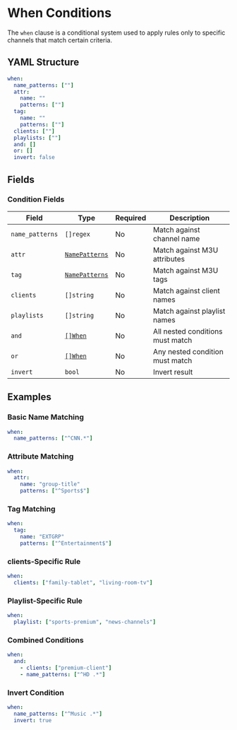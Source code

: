 # When Conditions

The `when` clause is a conditional system used to apply rules only to specific channels that match certain criteria.

## YAML Structure

```yaml
when:
  name_patterns: [""]
  attr:
    name: ""
    patterns: [""]
  tag:
    name: ""
    patterns: [""]
  clients: [""]
  playlists: [""]
  and: []
  or: []
  invert: false
```

## Fields

### Condition Fields

| Field           | Type                           | Required | Description                      |
|-----------------|--------------------------------|----------|----------------------------------|
| `name_patterns` | `[]regex`                      | No       | Match against channel name       |
| `attr`          | [`NamePatterns`](../common.md) | No       | Match against M3U attributes     |
| `tag`           | [`NamePatterns`](../common.md) | No       | Match against M3U tags           |
| `clients`       | `[]string`                     | No       | Match against client names       |
| `playlists`     | `[]string`                     | No       | Match against playlist names     |
| `and`           | [`[]When`](./when.md)          | No       | All nested conditions must match |
| `or`            | [`[]When`](./when.md)          | No       | Any nested condition must match  |
| `invert`        | `bool`                         | No       | Invert result                    |

## Examples

### Basic Name Matching

```yaml
when:
  name_patterns: ["^CNN.*"]
```

### Attribute Matching

```yaml
when:
  attr:
    name: "group-title"
    patterns: ["^Sports$"]
```

### Tag Matching

```yaml
when:
  tag:
    name: "EXTGRP"
    patterns: ["^Entertainment$"]
```

### clients-Specific Rule

```yaml
when:
  clients: ["family-tablet", "living-room-tv"]
```

### Playlist-Specific Rule

```yaml
when:
  playlist: ["sports-premium", "news-channels"]
```

### Combined Conditions

```yaml
when:
  and:
    - clients: ["premium-client"]
    - name_patterns: ["^HD .*"]
```

### Invert Condition

```yaml
when:
  name_patterns: ["^Music .*"]
  invert: true
```
